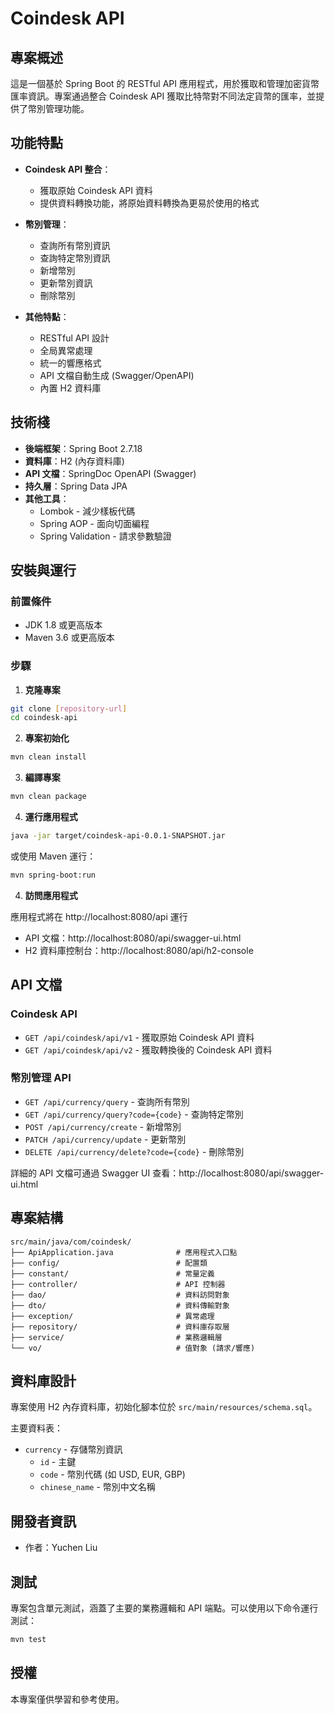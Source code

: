 # Coindesk API

## 專案概述

這是一個基於 Spring Boot 的 RESTful API 應用程式，用於獲取和管理加密貨幣匯率資訊。專案通過整合 Coindesk API 獲取比特幣對不同法定貨幣的匯率，並提供了幣別管理功能。

## 功能特點

- **Coindesk API 整合**：
  - 獲取原始 Coindesk API 資料
  - 提供資料轉換功能，將原始資料轉換為更易於使用的格式

- **幣別管理**：
  - 查詢所有幣別資訊
  - 查詢特定幣別資訊
  - 新增幣別
  - 更新幣別資訊
  - 刪除幣別

- **其他特點**：
  - RESTful API 設計
  - 全局異常處理
  - 統一的響應格式
  - API 文檔自動生成 (Swagger/OpenAPI)
  - 內置 H2 資料庫

## 技術棧

- **後端框架**：Spring Boot 2.7.18
- **資料庫**：H2 (內存資料庫)
- **API 文檔**：SpringDoc OpenAPI (Swagger)
- **持久層**：Spring Data JPA
- **其他工具**：
  - Lombok - 減少樣板代碼
  - Spring AOP - 面向切面編程
  - Spring Validation - 請求參數驗證

## 安裝與運行

### 前置條件

- JDK 1.8 或更高版本
- Maven 3.6 或更高版本

### 步驟

1. **克隆專案**

```bash
git clone [repository-url]
cd coindesk-api
```
2. **專案初始化**

```bash
mvn clean install
```
3. **編譯專案**

```bash
mvn clean package
```

4. **運行應用程式**

```bash
java -jar target/coindesk-api-0.0.1-SNAPSHOT.jar
```

或使用 Maven 運行：

```bash
mvn spring-boot:run
```

4. **訪問應用程式**

應用程式將在 http://localhost:8080/api 運行

- API 文檔：http://localhost:8080/api/swagger-ui.html
- H2 資料庫控制台：http://localhost:8080/api/h2-console

## API 文檔

### Coindesk API

- `GET /api/coindesk/api/v1` - 獲取原始 Coindesk API 資料
- `GET /api/coindesk/api/v2` - 獲取轉換後的 Coindesk API 資料

### 幣別管理 API

- `GET /api/currency/query` - 查詢所有幣別
- `GET /api/currency/query?code={code}` - 查詢特定幣別
- `POST /api/currency/create` - 新增幣別
- `PATCH /api/currency/update` - 更新幣別
- `DELETE /api/currency/delete?code={code}` - 刪除幣別

詳細的 API 文檔可通過 Swagger UI 查看：http://localhost:8080/api/swagger-ui.html

## 專案結構

```
src/main/java/com/coindesk/
├── ApiApplication.java              # 應用程式入口點
├── config/                          # 配置類
├── constant/                        # 常量定義
├── controller/                      # API 控制器
├── dao/                             # 資料訪問對象
├── dto/                             # 資料傳輸對象
├── exception/                       # 異常處理
├── repository/                      # 資料庫存取層
├── service/                         # 業務邏輯層
└── vo/                              # 值對象 (請求/響應)
```

## 資料庫設計

專案使用 H2 內存資料庫，初始化腳本位於 `src/main/resources/schema.sql`。

主要資料表：
- `currency` - 存儲幣別資訊
  - `id` - 主鍵
  - `code` - 幣別代碼 (如 USD, EUR, GBP)
  - `chinese_name` - 幣別中文名稱

## 開發者資訊

- 作者：Yuchen Liu

## 測試

專案包含單元測試，涵蓋了主要的業務邏輯和 API 端點。可以使用以下命令運行測試：

```bash
mvn test
```

## 授權

本專案僅供學習和參考使用。
